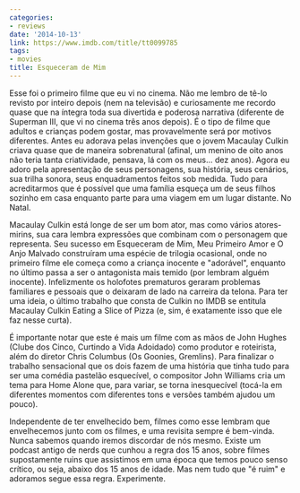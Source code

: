 ```yaml
---
categories:
- reviews
date: '2014-10-13'
link: https://www.imdb.com/title/tt0099785
tags:
- movies
title: Esqueceram de Mim
---
```


Esse foi o primeiro filme que eu vi no cinema. Não me lembro de tê-lo revisto por inteiro depois (nem na televisão) e curiosamente me recordo quase que na íntegra toda sua divertida e poderosa narrativa (diferente de Superman III, que vi no cinema três anos depois). É o tipo de filme que adultos e crianças podem gostar, mas provavelmente será por motivos diferentes. Antes eu adorava pelas invenções que o jovem Macaulay Culkin criava quase que de maneira sobrenatural (afinal, um menino de oito anos não teria tanta criatividade, pensava, lá com os meus... dez anos). Agora eu adoro pela apresentação de seus personagens, sua história, seus cenários, sua trilha sonora, seus enquadramentos feitos sob medida. Tudo para acreditarmos que é possível que uma família esqueça um de seus filhos sozinho em casa enquanto parte para uma viagem em um lugar distante. No Natal.

Macaulay Culkin está longe de ser um bom ator, mas como vários atores-mirins, sua cara lembra expressões que combinam com o personagem que representa. Seu sucesso em Esqueceram de Mim, Meu Primeiro Amor e O Anjo Malvado construíram uma espécie de trilogia ocasional, onde no primeiro filme ele começa como a criança inocente e "adorável", enquanto no último passa a ser o antagonista mais temido (por lembram alguém inocente). Infelizmente os holofotes prematuros geraram problemas familiares e pessoais que o deixaram de lado na carreira da telona. Para ter uma ideia, o último trabalho que consta de Culkin no IMDB se entitula Macaulay Culkin Eating a Slice of Pizza (e, sim, é exatamente isso que ele faz nesse curta).

É importante notar que este é mais um filme com as mãos de John Hughes (Clube dos Cinco, Curtindo a Vida Adoidado) como produtor e roteirista, além do diretor Chris Columbus (Os Goonies, Gremlins). Para finalizar o trabalho sensacional que os dois fazem de uma história que tinha tudo para ser uma comédia pastelão esquecível, o compositor John Williams cria um tema para Home Alone que, para variar, se torna inesquecível (tocá-la em diferentes momentos com diferentes tons e versões também ajudou um pouco).

Independente de ter envelhecido bem, filmes como esse lembram que envelhecemos junto com os filmes, e uma revisita sempre é bem-vinda. Nunca sabemos quando iremos discordar de nós mesmo. Existe um podcast antigo de nerds que cunhou a regra dos 15 anos, sobre filmes supostamente ruins que assistimos em uma época que temos pouco senso crítico, ou seja, abaixo dos 15 anos de idade. Mas nem tudo que "é ruim" e adoramos segue essa regra. Experimente.